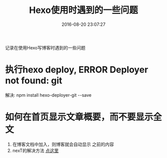 ﻿---
title: Hexo使用时遇到的一些问题
date: 2016-08-20 23:07:27
tags:
---

记录在使用Hexo写博客时遇到的一些问题

<!-- more -->



# 执行hexo deploy, ERROR Deployer not found: git
解决: npm install hexo-deployer-git --save

# 如何在首页显示文章概要，而不要显示全文
1. 在博客文档中加入<!-- more -->，则博客就会自动显示<!-- more --> 之前的内容
2. nexT的解决方法 [点这里](http://theme-next.iissnan.com/faqs.html#%E9%A6%96%E9%A1%B5%E6%98%BE%E7%A4%BA%E6%96%87%E7%AB%A0%E6%91%98%E5%BD%95)
